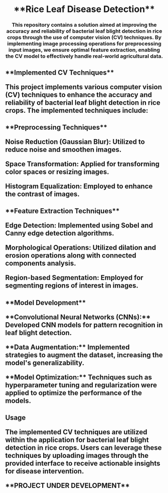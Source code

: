 <h1 align="center">**Rice Leaf Disease Detection**

<h3 align="center">This repository contains a solution aimed at improving the accuracy and reliability of bacterial leaf blight detection in rice crops through the use of computer vision (CV) techniques. By implementing image processing operations for preprocessing input images, we ensure optimal feature extraction, enabling the CV model to effectively handle real-world agricultural data.

<h2 align="left">**Implemented CV Techniques**
<p align="left">This project implements various computer vision (CV) techniques to enhance the accuracy and reliability of bacterial leaf blight detection in rice crops. The implemented techniques include:

<h2 align="left">**Preprocessing Techniques**
<p align="left">Noise Reduction (Gaussian Blur): Utilized to reduce noise and smoothen images.
<p align="left">Space Transformation: Applied for transforming color spaces or resizing images.
<p align="left">Histogram Equalization: Employed to enhance the contrast of images.
<h2 align="left">**Feature Extraction Techniques**
<p align="left">Edge Detection: Implemented using Sobel and Canny edge detection algorithms.
<p align="left">Morphological Operations: Utilized dilation and erosion operations along with connected components analysis.
<p align="left">Region-based Segmentation: Employed for segmenting regions of interest in images.
<h2 align="left">**Model Development**
<p align="left">**Convolutional Neural Networks (CNNs):** Developed CNN models for pattern recognition in leaf blight detection.
<p align="left">**Data Augmentation:** Implemented strategies to augment the dataset, increasing the model's generalizability.
<p align="left">**Model Optimization:** Techniques such as hyperparameter tuning and regularization were applied to optimize the performance of the models.
<h2 align="left">Usage
<p align="left">The implemented CV techniques are utilized within the application for bacterial leaf blight detection in rice crops. Users can leverage these techniques by uploading images through the provided interface to receive actionable insights for disease intervention.
<p align="left"> **PROJECT UNDER DEVELOPMENT**
